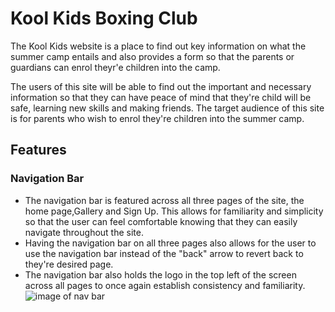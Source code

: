 # Kool Kids Boxing Club

The Kool Kids website is a place to find out key information on what the summer camp entails and also provides a form so that 
the parents or guardians can enrol theyr'e children into the camp.

The users of this site will be able to find out the important and necessary information so that they can have peace of mind that
they're child will be safe, learning new skills and making friends. The target audience of this site is for parents who wish to 
enrol they're children into the summer camp.

## Features

### Navigation Bar
- The navigation bar is featured across all three pages of the site, the home page,Gallery and Sign Up. This allows for familiarity
  and simplicity so that the user can feel comfortable knowing that they can easily navigate throughout the site.
- Having the navigation bar on all three pages also allows for the user to use the navigation bar instead of the "back" arrow to 
  revert back to they're desired page.
- The navigation bar also holds the logo in the top left of the screen across all pages to once again establish consistency and 
  familiarity.
![image of nav bar](../kids-boxing-camp/assets/css/images/KKBC-nav-bar.PNG)

